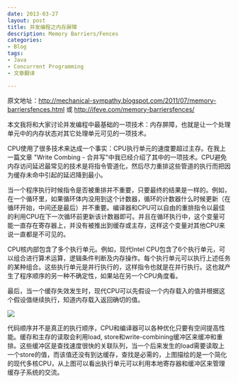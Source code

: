 ```yaml
---
date: 2013-03-27
layout: post
title: 并发编程之内存屏障
description: Memory Barriers/Fences 
categories:
- Blog
tags:
- Java
- Concurrent Programming
- 文章翻译

---
```


原文地址：http://mechanical-sympathy.blogspot.com/2011/07/memory-barriersfences.html 或 http://ifeve.com/memory-barriersfences/

本文我将和大家讨论并发编程中最基础的一项技术：内存屏障，也就是让一个处理单元中的内存状态对其它处理单元可见的一项技术。

CPU使用了很多技术来达成一个事实：CPU执行单元的速度要超过主存。在我上一篇文章 "Write Combing - 合并写"中我已经介绍了其中的一项技术。CPU避免内存访问延迟最常见的技术是将指令管道化，然后尽力重排这些管道的执行而把因为缓存未命中引起的延迟降到最小。

当一个程序执行时候指令是否被重排并不重要，只要最终的结果是一样的。例如，在一个循环里，如果循环体内没用到这个计数器，循环的计数器什么时候更新（在循环开始，中间还是最后）并不重要。编译器和CPU可以自由的重排指令以最佳的利用CPU在下一次循环前更新该计数器即可。并且在循环执行中，这个变量可能一直存在寄存器上，并没有被推出到缓存或主存，这样这个变量对其他CPU来说一直都是不可见的。

CPU核内部包含了多个执行单元。例如，现代Intel CPU包含了6个执行单元，可以组合进行算术运算，逻辑条件判断及内存操作。每个执行单元可以执行上述任务的某种组合。这些执行单元是并行执行的，这样指令也就是在并行执行。这也就产生了程序顺序的另一种不确定性，如果站在另一个CPU角度看。

最后，当一个缓存失效发生时，现代CPU可以先假设一个内存载入的值并根据这个假设值继续执行，知道内存载入返回确切的值。


<img src="http://ifeve.com/wp-content/uploads/2013/03/cpu.png"/>

代码顺序并不是真正的执行顺序，CPU和编译器可以各种优化只要有空间提高性能。缓存和主存的读取会利用load, store和write-combining缓冲区来缓冲和重排。这些缓冲区是查找速度很快的关联队列，当一个后来发生的load需要读取上一个store的值，而该值还没有到达缓存，查找是必需的，上图描绘的是一个简化的现代多核CPU，从上图可以看出执行单元可以利用本地寄存器和缓冲区来管理缓存子系统的交流。
